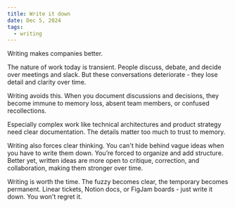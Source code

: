 ```yaml
---
title: Write it down
date: Dec 5, 2024
tags:
  - writing
---
```

Writing makes companies better.

The nature of work today is transient. People discuss, debate, and decide over meetings and slack. But these conversations deteriorate - they lose detail and clarity over time.

Writing avoids this. When you document discussions and decisions, they become immune to memory loss, absent team members, or confused recollections.

Especially complex work like technical architectures and product strategy need clear documentation. The details matter too much to trust to memory.

Writing also forces clear thinking. You can't hide behind vague ideas when you have to write them down. You’re forced to organize and add structure. Better yet, written ideas are more open to critique, correction, and collaboration, making them stronger over time.

Writing is worth the time. The fuzzy becomes clear, the temporary becomes permanent. Linear tickets, Notion docs, or FigJam boards - just write it down. You won't regret it.